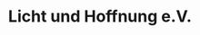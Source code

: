 ---
title: "Licht und Hoffnung e.V."
url: /baden-baden/licht-und-hoffnung-e-v/
shop: Gebrauchtwaren
---
